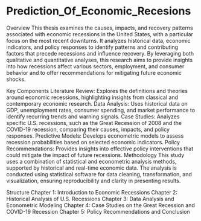 # Prediction_Of_Economic_Recesions

Overview
This thesis examines the causes, impacts, and recovery patterns associated with economic recessions in the United States, with a particular focus on the most recent downturns. It analyzes historical data, economic indicators, and policy responses to identify patterns and contributing factors that precede recessions and influence recovery. By leveraging both qualitative and quantitative analyses, this research aims to provide insights into how recessions affect various sectors, employment, and consumer behavior and to offer recommendations for mitigating future economic shocks.

Key Components
Literature Review: Explores the definitions and theories around economic recessions, highlighting insights from classical and contemporary economic research.
Data Analysis: Uses historical data on GDP, unemployment rates, consumer spending, and market performance to identify recurring trends and warning signals.
Case Studies: Analyzes specific U.S. recessions, such as the Great Recession of 2008 and the COVID-19 recession, comparing their causes, impacts, and policy responses.
Predictive Models: Develops econometric models to assess recession probabilities based on selected economic indicators.
Policy Recommendations: Provides insights into effective policy interventions that could mitigate the impact of future recessions.
Methodology
This study uses a combination of statistical and econometric analysis methods, supported by historical and real-time economic data. The analysis is conducted using statistical software for data cleaning, transformation, and visualization, ensuring reproducibility and clarity in presenting results.

Structure
Chapter 1: Introduction to Economic Recessions
Chapter 2: Historical Analysis of U.S. Recessions
Chapter 3: Data Analysis and Econometric Modeling
Chapter 4: Case Studies on the Great Recession and COVID-19 Recession
Chapter 5: Policy Recommendations and Conclusion
